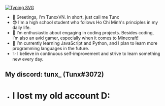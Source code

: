 [![Typing SVG](https://readme-typing-svg.demolab.com?font=Fira+Code&duration=2500&pause=1000&color=03F7BB&center=true&width=540&height=60&lines=Hello+there!;Welcome+to+my+GitHub+page.;I+just+lost+my+old+account)](https://git.io/typing-svg)

- 👋 Greetings, I'm TunxxVN. In short, just call me Tunx
- 😎 I'm a high school student who follows Ho Chi Minh's principles in my daily life.
- 👀 I’m enthusiastic about engaging in coding projects. Besides coding, I’m also an avid gamer, especially when it comes to Minecraft!
- 🌱 I’m currently learning JavaScript and Python, and I plan to learn more programming languages in the future.
- ✨ I believe in continuous self-improvement and strive to learn something new every day.
## My discord: tunx_ (Tunx#3072) ##
- # I lost my old account D: #
